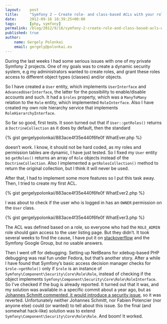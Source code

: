 ```yaml
---
layout:    post
title:     "Symfony 2 – Create role- and class-based ACLs with your roles coming from the ORM"
date:      2012-09-16 18:39:25+00:00
tags:      [php, symfony]
permalink: /blog/2012/9/16/symfony-2-create-role-and-class-based-acls-with-your-roles-coming-from-the-orm
published: true
author:
    name: Gergely Polonkai
    email: gergely@polonkai.eu
---
```


During the last weeks I had some serious issues with one of my private Symfony
2 projects. One of my goals was to create a dynamic security system, e.g my
administrators wanted to create roles, and grant these roles access to
different object types (classes) and/or objects.

So I have created a `User` entity, which implements `UserInterface` and
`AdvancedUserInterface`, the latter for the possibility to enable/disable
accounts and such. It had a `$roles` property, which was a `ManyToMany` relation
to the `Role` entity, which implemented `RoleInterface`. Also I have created my
own role hierarchy service that implements `RoleHierarchyInterface`.

So far so good, first tests. It soon turned out that if `User::getRoles()`
returns a `DoctrineCollection` as it does by default, then the standard

{% gist gergelypolonkai/883ace4f35e440f6fe0f WhatEver.php %}

doesn’t work. I know, it should not be hard coded, as my roles and permission
tables are dynamic, I have just tested. So I fixed my `User` entity so
`getRoles()` returns an array of `Role` objects instead of the
`DoctrineCollection`. Also I implemented a `getRolesCollection()` method to
return the original collection, but I think it will never be used.

After that, I had to implement some more features so I put this task away.
Then, I tried to create my first ACL.

{% gist gergelypolonkai/883ace4f35e440f6fe0f WhatEver2.php %}

I was about to check if the user who is logged in has an `OWNER` permission on
the `User` class.

{% gist gergelypolonkai/883ace4f35e440f6fe0f WhatEver3.php %}

The ACL was defined based on a role, so everyone who had the `ROLE_ADMIN` role
should gain access to the user listing page. But they didn’t. It took several
weeks to find the cause, I have put it on
[stackoverflow](http://stackoverflow.com/questions/12057795/symfony-2-1-this-getsecurity-context-isgrantedrole-admin-returns-fa)
and the Symfony Google Group, but no usable answers.

Then I went off for debugging. Setting up NetBeans for xdebug-based PHP
debugging was real fun under Fedora, but that’s another story. After a while I
have found that Symfony’s basic access decision manager checks for
`$role->getRole()` only if `$role` is an instance of
`Symfony\Component\Security\Core\Role\Role`, instead of checking if the object
implements `Symfony\Component\Security\Core\Role\RoleInterface`. So I’ve
checked if the bug is already reported. It turned out that it was, and my
solution was available in a specific commit about a year ago, but as [Johannes
Schmitt commented, it would introduce a security
issue](https://github.com/symfony/symfony/commit/af70ac8d777873c49347ac828a817a400006cbea),
so it was reverted. Unfortunately neither Johannes Schmitt, nor Fabien
Potencier (nor anyone else) could (or wanted) to tell about this issue. So the
final (and somewhat hack-like) solution was to extend
`Symfony\Component\Security\Core\Role\Role`. And boom! It worked.
